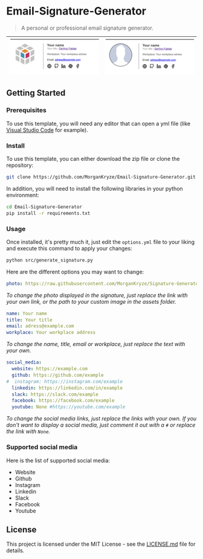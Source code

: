 # Email-Signature-Generator

> A personal or professional email signature generator.

| ![alt text](src/resources/screenshot_logo.png) | ![alt text](src/resources/screenshot_photo.png) |
|:---:|:---:|

## Getting Started

### Prerequisites

To use this template, you will need any editor that can open a yml file (like [Visual Studio Code](https://code.visualstudio.com/) for example).

### Install

To use this template, you can either download the zip file or clone the repository:

```bash
git clone https://github.com/MorganKryze/Email-Signature-Generator.git
```

In addition, you will need to install the following libraries in your python environment:

```bash
cd Email-Signature-Generator
pip install -r requirements.txt
```

### Usage

Once installed, it's pretty much it, just edit the `options.yml` file to your liking and execute this command to apply your changes:

```bash
python src/generate_signature.py
```

Here are the different options you may want to change:

```yml
photo: https://raw.githubusercontent.com/MorganKryze/Signature-Generator/main/src/resources/default.jpg
```
*To change the photo displayed in the signature, just replace the link with your own link, or the path to your custom image in the assets folder.*

```yml
name: Your name
title: Your title
email: adress@example.com
workplace: Your workplace address
```
*To change the name, title, email or workplace, just replace the text with your own.*

```yml
social_media:
  website: https://example.com
  github: https://github.com/example
#  instagram: https://instagram.com/example
  linkedin: https://linkedin.com/in/example
  slack: https://slack.com/example
  facebook: https://facebook.com/example
  youtube: None #https://youtube.com/example
```
*To change the social media links, just replace the links with your own. If you don't want to display a social media, just comment it out with a `#` or replace the link with `None`.*

### Supported social media

Here is the list of supported social media:

* Website
* Github
* Instagram
* Linkedin
* Slack
* Facebook
* Youtube

## License

This project is licensed under the MIT License - see the [LICENSE.md](LICENSE) file for details.
